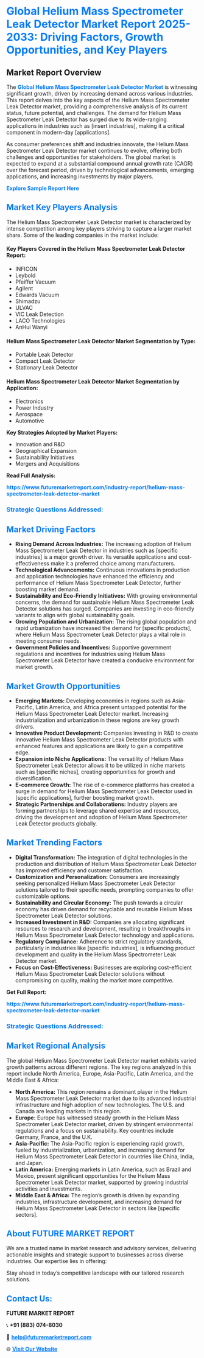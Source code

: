<h1 style="color: #007BFF;">Global Helium Mass Spectrometer Leak Detector Market Report 2025-2033: Driving Factors, Growth Opportunities, and Key Players</h1>

<section id="overview">
<h2>Market Report Overview</h2>
<p>The <a href="https://www.futuremarketreport.com/industry-report/helium-mass-spectrometer-leak-detector-market" style="color: #007BFF; text-decoration: none;"><strong>Global Helium Mass Spectrometer Leak Detector Market</strong></a> is witnessing significant growth, driven by increasing demand across various industries. This report delves into the key aspects of the Helium Mass Spectrometer Leak Detector market, providing a comprehensive analysis of its current status, future potential, and challenges. The demand for Helium Mass Spectrometer Leak Detector has surged due to its wide-ranging applications in industries such as [insert industries], making it a critical component in modern-day [applications].</p>
<p>As consumer preferences shift and industries innovate, the Helium Mass Spectrometer Leak Detector market continues to evolve, offering both challenges and opportunities for stakeholders. The global market is expected to expand at a substantial compound annual growth rate (CAGR) over the forecast period, driven by technological advancements, emerging applications, and increasing investments by major players.</p>
</section>

<section id="overview">
<p><a href="https://www.futuremarketreport.com/request-sample/reportId=57142" style="color: #007BFF; text-decoration: none;"><strong>Explore Sample Report Here</strong></a></p>
</section>

<section id="key-players">
<h2 style="color: #007BFF;">Market Key Players Analysis</h2>
<p>The Helium Mass Spectrometer Leak Detector market is characterized by intense competition among key players striving to capture a larger market share. Some of the leading companies in the market include:</p>
<h4>Key Players Covered in the Helium Mass Spectrometer Leak Detector Report:</h4>
<ul><li>INFICON</li><li>Leybold</li><li>Pfeiffer Vacuum</li><li>Agilent</li><li>Edwards Vacuum</li><li>Shimadzu</li><li>ULVAC</li><li>VIC Leak Detection</li><li>LACO Technologies</li><li>AnHui Wanyi</li></ul>
<h4>Helium Mass Spectrometer Leak Detector Market Segmentation by Type:</h4>
<ul><li>Portable Leak Detector</li><li>Compact Leak Detector</li><li>Stationary Leak Detector</li></ul>

<h4>Helium Mass Spectrometer Leak Detector Market Segmentation by Application:</h4>
<ul><li>Electronics</li><li>Power Industry</li><li>Aerospace</li><li>Automotive</li></ul>
<p><strong>Key Strategies Adopted by Market Players:</strong></p>
<ul>
<li>Innovation and R&D</li>
<li>Geographical Expansion</li>
<li>Sustainability Initiatives</li>
<li>Mergers and Acquisitions</li>
</ul>
</section>

<section>
<p><strong>Read Full Analysis: </strong></p><a href="https://www.futuremarketreport.com/industry-report/helium-mass-spectrometer-leak-detector-market" style="color: #007BFF; text-decoration: none;"><strong>https://www.futuremarketreport.com/industry-report/helium-mass-spectrometer-leak-detector-market</strong></a>
<h3 style="color: #007BFF;">Strategic Questions Addressed:</h3>
</section>

<section id="driving-factors">
<h2 style="color: #007BFF;">Market Driving Factors</h2>
<ul>
<li><strong>Rising Demand Across Industries:</strong> The increasing adoption of Helium Mass Spectrometer Leak Detector in industries such as [specific industries] is a major growth driver. Its versatile applications and cost-effectiveness make it a preferred choice among manufacturers.</li>
<li><strong>Technological Advancements:</strong> Continuous innovations in production and application technologies have enhanced the efficiency and performance of Helium Mass Spectrometer Leak Detector, further boosting market demand.</li>
<li><strong>Sustainability and Eco-Friendly Initiatives:</strong> With growing environmental concerns, the demand for sustainable Helium Mass Spectrometer Leak Detector solutions has surged. Companies are investing in eco-friendly variants to align with global sustainability goals.</li>
<li><strong>Growing Population and Urbanization:</strong> The rising global population and rapid urbanization have increased the demand for [specific products], where Helium Mass Spectrometer Leak Detector plays a vital role in meeting consumer needs.</li>
<li><strong>Government Policies and Incentives:</strong> Supportive government regulations and incentives for industries using Helium Mass Spectrometer Leak Detector have created a conducive environment for market growth.</li>
</ul>
</section>

<section id="growth-opportunities">
<h2 style="color: #007BFF;">Market Growth Opportunities</h2>
<ul>
<li><strong>Emerging Markets:</strong> Developing economies in regions such as Asia-Pacific, Latin America, and Africa present untapped potential for the Helium Mass Spectrometer Leak Detector market. Increasing industrialization and urbanization in these regions are key growth drivers.</li>
<li><strong>Innovative Product Development:</strong> Companies investing in R&D to create innovative Helium Mass Spectrometer Leak Detector products with enhanced features and applications are likely to gain a competitive edge.</li>
<li><strong>Expansion into Niche Applications:</strong> The versatility of Helium Mass Spectrometer Leak Detector allows it to be utilized in niche markets such as [specific niches], creating opportunities for growth and diversification.</li>
<li><strong>E-commerce Growth:</strong> The rise of e-commerce platforms has created a surge in demand for Helium Mass Spectrometer Leak Detector used in [specific applications], further boosting market growth.</li>
<li><strong>Strategic Partnerships and Collaborations:</strong> Industry players are forming partnerships to leverage shared expertise and resources, driving the development and adoption of Helium Mass Spectrometer Leak Detector products globally.</li>
</ul>
</section>

<section id="trending-factors">
<h2 style="color: #007BFF;">Market Trending Factors</h2>
<ul>
<li><strong>Digital Transformation:</strong> The integration of digital technologies in the production and distribution of Helium Mass Spectrometer Leak Detector has improved efficiency and customer satisfaction.</li>
<li><strong>Customization and Personalization:</strong> Consumers are increasingly seeking personalized Helium Mass Spectrometer Leak Detector solutions tailored to their specific needs, prompting companies to offer customizable options.</li>
<li><strong>Sustainability and Circular Economy:</strong> The push towards a circular economy has driven demand for recyclable and reusable Helium Mass Spectrometer Leak Detector solutions.</li>
<li><strong>Increased Investment in R&D:</strong> Companies are allocating significant resources to research and development, resulting in breakthroughs in Helium Mass Spectrometer Leak Detector technology and applications.</li>
<li><strong>Regulatory Compliance:</strong> Adherence to strict regulatory standards, particularly in industries like [specific industries], is influencing product development and quality in the Helium Mass Spectrometer Leak Detector market.</li>
<li><strong>Focus on Cost-Effectiveness:</strong> Businesses are exploring cost-efficient Helium Mass Spectrometer Leak Detector solutions without compromising on quality, making the market more competitive.</li>
</ul>
</section>

<section>
<p><strong>Get Full Report: </strong></p><a href="https://www.futuremarketreport.com/industry-report/helium-mass-spectrometer-leak-detector-market" style="color: #007BFF; text-decoration: none;"><strong>https://www.futuremarketreport.com/industry-report/helium-mass-spectrometer-leak-detector-market</strong></a>
<h3 style="color: #007BFF;">Strategic Questions Addressed:</h3>
</section>


<section id="regional-analysis">
<h2 style="color: #007BFF;">Market Regional Analysis</h2>
<p>The global Helium Mass Spectrometer Leak Detector market exhibits varied growth patterns across different regions. The key regions analyzed in this report include North America, Europe, Asia-Pacific, Latin America, and the Middle East & Africa:</p>
<ul>
<li><strong>North America:</strong> This region remains a dominant player in the Helium Mass Spectrometer Leak Detector market due to its advanced industrial infrastructure and high adoption of new technologies. The U.S. and Canada are leading markets in this region.</li>
<li><strong>Europe:</strong> Europe has witnessed steady growth in the Helium Mass Spectrometer Leak Detector market, driven by stringent environmental regulations and a focus on sustainability. Key countries include Germany, France, and the U.K.</li>
<li><strong>Asia-Pacific:</strong> The Asia-Pacific region is experiencing rapid growth, fueled by industrialization, urbanization, and increasing demand for Helium Mass Spectrometer Leak Detector in countries like China, India, and Japan.</li>
<li><strong>Latin America:</strong> Emerging markets in Latin America, such as Brazil and Mexico, present significant opportunities for the Helium Mass Spectrometer Leak Detector market, supported by growing industrial activities and investments.</li>
<li><strong>Middle East & Africa:</strong> The region’s growth is driven by expanding industries, infrastructure development, and increasing demand for Helium Mass Spectrometer Leak Detector in sectors like [specific sectors].</li>
</ul>
</section>

<footer>
<h2 style="color: #007BFF;">About FUTURE MARKET REPORT</h2>
<p>We are a trusted name in market research and advisory services, delivering actionable insights and strategic support to businesses across diverse industries. Our expertise lies in offering:</p>

<p>Stay ahead in today’s competitive landscape with our tailored research solutions.</p>

<h2 style="color: #007BFF;">Contact Us:</h2>
<p><strong>FUTURE MARKET REPORT</strong></p>
<p>📞 <strong>+91 (883) 074-8030</strong></p>
<p>📧 <strong><a href="mailto:help@futuremarketreport.com" style="color: #007BFF;">help@futuremarketreport.com</a></strong></p>
<p>🌐 <strong><a href="https://www.futuremarketreport.com/" style="color: #007BFF;">Visit Our Website</a></strong></p>
</footer>